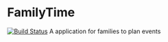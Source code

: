 # FamilyTime 
[![Build Status](https://travis-ci.org/jonnorstrom/FamilyTime.svg?branch=master)](https://travis-ci.org/jonnorstrom/FamilyTime)
A application for families to plan events
